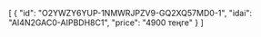 [
  {
    "id": "O2YWZY6YUP-1NMWRJPZV9-GQ2XQ57MD0-1",
    "idai": "AI4N2GAC0-AIPBDH8C1",
    "price": "4900 теңге"
  }
]